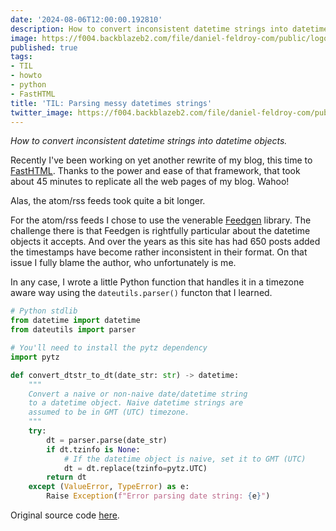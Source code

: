 ```yaml
---
date: '2024-08-06T12:00:00.192810'
description: How to convert inconsistent datetime strings into datetime objects.
image: https://f004.backblazeb2.com/file/daniel-feldroy-com/public/logos/til-1.png
published: true
tags:
- TIL
- howto
- python
- FastHTML
title: 'TIL: Parsing messy datetimes strings'
twitter_image: https://f004.backblazeb2.com/file/daniel-feldroy-com/public/logos/til-1.png
---
```


*How to convert inconsistent datetime strings into datetime objects.*

Recently I've been working on yet another rewrite of my blog, this time to [FastHTML](https://about.fastht.ml/). Thanks to the power and ease of that framework, that took about 45 minutes to replicate all the web pages of my blog. Wahoo!

Alas, the atom/rss feeds took quite a bit longer. 

For the atom/rss feeds I chose to use the venerable [Feedgen](https://pypi.org/project/feedgen/) library. The challenge there is that Feedgen is rightfully particular about the datetime objects it accepts. And over the years as this site has had 650 posts added the timestamps have become rather inconsistent in their format. On that issue I fully blame the author, who unfortunately is me.

In any case, I wrote a little Python function that handles it in a timezone aware way using the `dateutils.parser()` functon that I learned.

```python
# Python stdlib
from datetime import datetime
from dateutils import parser

# You'll need to install the pytz dependency
import pytz

def convert_dtstr_to_dt(date_str: str) -> datetime:
    """
    Convert a naive or non-naive date/datetime string
    to a datetime object. Naive datetime strings are
    assumed to be in GMT (UTC) timezone.
    """
    try:
        dt = parser.parse(date_str)
        if dt.tzinfo is None:
            # If the datetime object is naive, set it to GMT (UTC)
            dt = dt.replace(tzinfo=pytz.UTC)
        return dt
    except (ValueError, TypeError) as e:
        Raise Exception(f"Error parsing date string: {e}")
```

Original source code [here](https://github.com/pydanny/daniel-blog-fasthtml/blob/da9500d0c4af9876c267fdd447f4656796516163/components.py#L12-L31).
